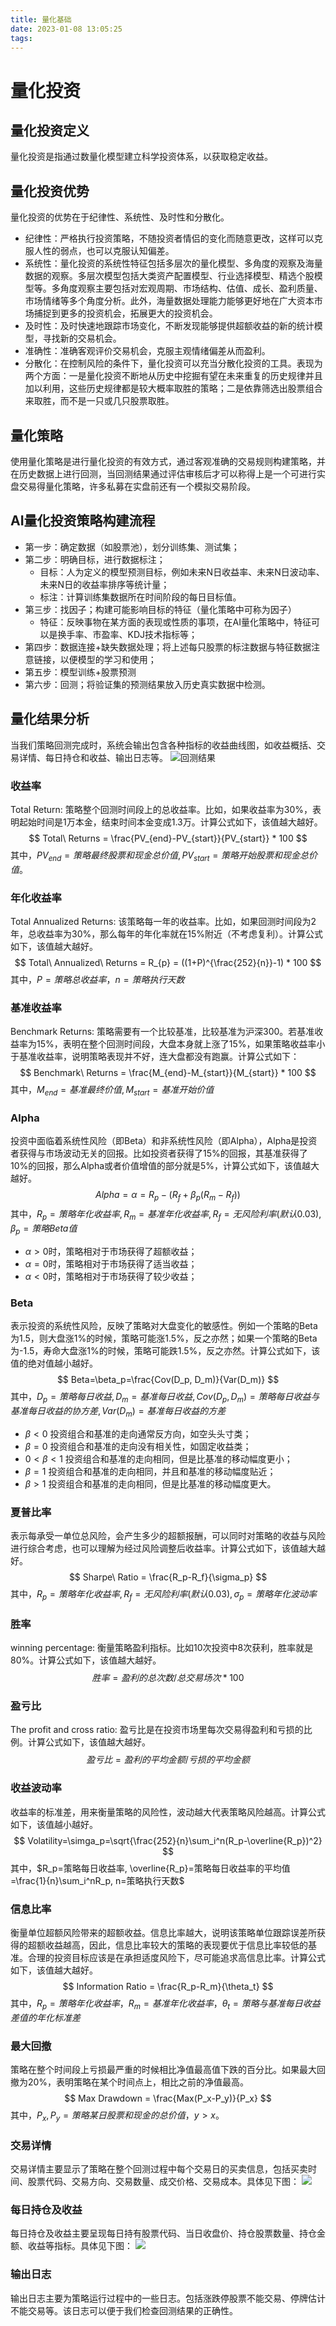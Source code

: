 ```yaml
---
title: 量化基础
date: 2023-01-08 13:05:25
tags:
---
```

# 量化投资
## 量化投资定义
量化投资是指通过数量化模型建立科学投资体系，以获取稳定收益。
## 量化投资优势
量化投资的优势在于纪律性、系统性、及时性和分散化。
* 纪律性：严格执行投资策略，不随投资者情侣的变化而随意更改，这样可以克服人性的弱点，也可以克服认知偏差。
* 系统性：量化投资的系统性特征包括多层次的量化模型、多角度的观察及海量数据的观察。多层次模型包括大类资产配置模型、行业选择模型、精选个股模型等。多角度观察主要包括对宏观周期、市场结构、估值、成长、盈利质量、市场情绪等多个角度分析。此外，海量数据处理能力能够更好地在广大资本市场捕捉到更多的投资机会，拓展更大的投资机会。
* 及时性：及时快速地跟踪市场变化，不断发现能够提供超额收益的新的统计模型，寻找新的交易机会。
* 准确性：准确客观评价交易机会，克服主观情绪偏差从而盈利。
* 分散化：在控制风险的条件下，量化投资可以充当分散化投资的工具。表现为两个方面：一是量化投资不断地从历史中挖掘有望在未来重复的历史规律并且加以利用，这些历史规律都是较大概率取胜的策略；二是依靠筛选出股票组合来取胜，而不是一只或几只股票取胜。
## 量化策略
使用量化策略是进行量化投资的有效方式，通过客观准确的交易规则构建策略，并在历史数据上进行回测，当回测结果通过评估审核后才可以称得上是一个可进行实盘交易得量化策略，许多私募在实盘前还有一个模拟交易阶段。
## AI量化投资策略构建流程
* 第一步：确定数据（如股票池），划分训练集、测试集；
* 第二步：明确目标，进行数据标注；
    * 目标：人为定义的模型预测目标，例如未来N日收益率、未来N日波动率、未来N日的收益率排序等统计量；
    * 标注：计算训练集数据所在时间阶段的每日目标值。
* 第三步：找因子；构建可能影响目标的特征（量化策略中可称为因子）
    * 特征：反映事物在某方面的表现或性质的事项，在AI量化策略中，特征可以是换手率、市盈率、KDJ技术指标等；
* 第四步：数据连接+缺失数据处理；将上述每只股票的标注数据与特征数据注意链接，以便模型的学习和使用；
* 第五步：模型训练+股票预测
* 第六步：回测；将验证集的预测结果放入历史真实数据中检测。
## 量化结果分析
当我们策略回测完成时，系统会输出包含各种指标的收益曲线图，如收益概括、交易详情、每日持仓和收益、输出日志等。
![回测结果](./pictures/lianghua_sys.png)
### 收益率
Total Return: 策略整个回测时间段上的总收益率。比如，如果收益率为30%，表明起始时间是1万本金，结束时间本金变成1.3万。计算公式如下，该值越大越好。
$$
Total\ Returns = \frac{PV_{end}-PV_{start}}{PV_{start}} * 100
$$
其中，$PV_{end} = 策略最终股票和现金总价值, PV_{start} = 策略开始股票和现金总价值$。
### 年化收益率
Total Annualized Returns: 该策略每一年的收益率。比如，如果回测时间段为2年，总收益率为30%，那么每年的年化率就在15%附近（不考虑复利）。计算公式如下，该值越大越好。
$$
Total\ Annualized\ Returns = R_{p} = ((1+P)^{\frac{252}{n}}-1) * 100
$$
其中，$P=策略总收益率，n=策略执行天数$
### 基准收益率
Benchmark Returns: 策略需要有一个比较基准，比较基准为沪深300。若基准收益率为15%，表明在整个回测时间段，大盘本身就上涨了15%，如果策略收益率小于基准收益率，说明策略表现并不好，连大盘都没有跑赢。计算公式如下：
$$
Benchmark\ Returns = \frac{M_{end}-M_{start}}{M_{start}} * 100
$$
其中，$M_{end}=基准最终价值, M_{start}=基准开始价值$
### Alpha
投资中面临着系统性风险（即Beta）和非系统性风险（即Alpha），Alpha是投资者获得与市场波动无关的回报。比如投资者获得了15%的回报，其基准获得了10%的回报，那么Alpha或者价值增值的部分就是5%，计算公式如下，该值越大越好。
$$
Alpha = \alpha = R_{p}-(R_f+\beta_{p}(R_m-R_f))
$$
其中，$R_p=策略年化收益率, R_m=基准年化收益率, R_f=无风险利率(默认0.03), \beta_p=策略Beta值$

* $\alpha>0$时，策略相对于市场获得了超额收益；
* $\alpha=0$时，策略相对于市场获得了适当收益；
* $\alpha<0$时，策略相对于市场获得了较少收益；
### Beta
表示投资的系统性风险，反映了策略对大盘变化的敏感性。例如一个策略的Beta为1.5，则大盘涨1%的时候，策略可能涨1.5%，反之亦然；如果一个策略的Beta为-1.5，寿命大盘涨1%的时候，策略可能跌1.5%，反之亦然。计算公式如下，该值的绝对值越小越好。
$$
Beta=\beta_p=\frac{Cov(D_p, D_m)}{Var(D_m)}
$$
其中，$D_p=策略每日收益, D_m=基准每日收益, Cov(D_p, D_m)=策略每日收益与基准每日收益的协方差, Var(D_m)=基准每日收益的方差$

* $\beta<0$ 投资组合和基准的走向通常反方向，如空头头寸类；
* $\beta=0$ 投资组合和基准的走向没有相关性，如固定收益类；
* $0<\beta<1$ 投资组合和基准的走向相同，但是比基准的移动幅度更小；
* $\beta=1$ 投资组合和基准的走向相同，并且和基准的移动幅度贴近；
* $\beta>1$ 投资组合和基准的走向相同，但是比基准的移动幅度更大。
### 夏普比率
表示每承受一单位总风险，会产生多少的超额报酬，可以同时对策略的收益与风险进行综合考虑，也可以理解为经过风险调整后收益率。计算公式如下，该值越大越好。
$$
Sharpe\ Ratio = \frac{R_p-R_f}{\sigma_p}
$$
其中，$R_p=策略年化收益率, R_f=无风险利率(默认0.03), \sigma_p=策略年化波动率$
### 胜率
winning percentage: 衡量策略盈利指标。比如10次投资中8次获利，胜率就是80%。计算公式如下，该值越大越好。
$$
胜率 = 盈利的总次数/总交易场次*100
$$
### 盈亏比
The profit and cross ratio: 盈亏比是在投资市场里每次交易得盈利和亏损的比例。计算公式如下，该值越大越好。
$$
盈亏比 = 盈利的平均金额/亏损的平均金额
$$
### 收益波动率
收益率的标准差，用来衡量策略的风险性，波动越大代表策略风险越高。计算公式如下，该值越小越好。
$$
Volatility=\simga_p=\sqrt{\frac{252}{n}\sum_i^n(R_p-\overline{R_p})^2}
$$
其中，$R_p=策略每日收益率, \overline{R_p}=策略每日收益率的平均值=\frac{1}{n}\sum_i^nR_p, n=策略执行天数$
### 信息比率
衡量单位超额风险带来的超额收益。信息比率越大，说明该策略单位跟踪误差所获得的超额收益越高，因此，信息比率较大的策略的表现要优于信息比率较低的基准。合理的投资目标应该是在承担适度风险下，尽可能追求高信息比率。计算公式如下，该值越大越好。
$$
Information Ratio = \frac{R_p-R_m}{\theta_t}
$$
其中，$R_p=策略年化收益率，R_m=基准年化收益率，\theta_t=策略与基准每日收益差值的年化标准差$
### 最大回撤
策略在整个时间段上亏损最严重的时候相比净值最高值下跌的百分比。如果最大回撤为20%，表明策略在某个时间点上，相比之前的净值最高。
$$
Max Drawdown = \frac{Max(P_x-P_y)}{P_x}
$$
其中，$P_x,P_y=策略某日股票和现金的总价值，y>x$。
### 交易详情
交易详情主要显示了策略在整个回测过程中每个交易日的买卖信息，包括买卖时间、股票代码、交易方向、交易数量、成交价格、交易成本。具体见下图：
![](./pictures/jiaoyi_1.png)
### 每日持仓及收益
每日持仓及收益主要呈现每日持有股票代码、当日收盘价、持仓股票数量、持仓金额、收益等指标。具体见下图：
![](./pictures/jiaoyi_2.png)
### 输出日志
输出日志主要为策略运行过程中的一些日志。包括涨跌停股票不能交易、停牌估计不能交易等。该日志可以便于我们检查回测结果的正确性。